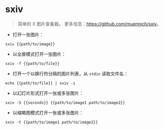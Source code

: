 # sxiv

> 简单的 X 图片查看器。
> 更多信息：<https://github.com/muennich/sxiv>。

- 打开一张图片：

`sxiv {{path/to/image}}`

- 以全屏模式打开一张图片：

`sxiv -f {{path/to/file}}`

- 打开一个以换行符分隔的图片列表，从 `stdin` 读取文件名：

`echo {{path/to/file}} | sxiv -i`

- 以幻灯片形式打开一张或多张图片：

`sxiv -S {{seconds}} {{path/to/image1 path/to/image2}}`

- 以缩略图模式打开一张或多张图片：

`sxiv -t {{path/to/image1 path/to/image2}}`